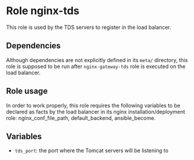 Role nginx-tds
=========

This role is used by the TDS servers to register in the load balancer.

Dependencies
------------

Although dependencies are not explicitly defined in its `meta/` directory, this role is supposed to be run after `nginx-gateway-tds` role is executed on the load balancer.

Role usage
----------
In order to work properly, this role requires the following variables to be declared as facts by the load balancer in its nginx installation/deployment
role: nginx\_conf\_file\_path, default\_backend, ansible\_become.

Variables
---------
* `tds_port`: the port where the Tomcat servers will be listening to
